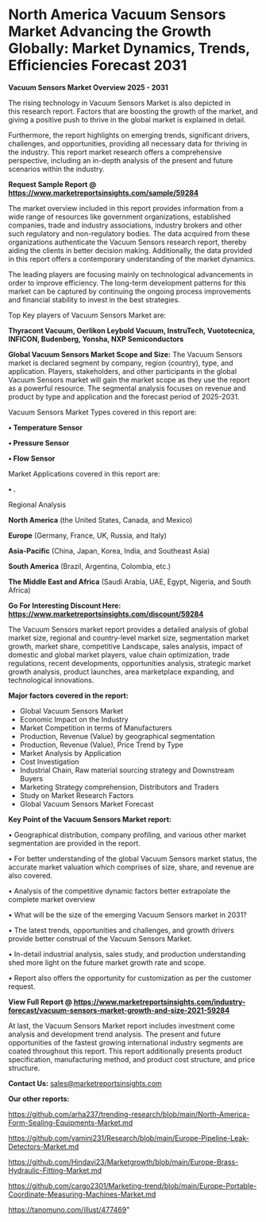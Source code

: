 # North America Vacuum Sensors Market Advancing the Growth Globally: Market Dynamics, Trends, Efficiencies Forecast 2031

<Strong> Vacuum Sensors Market Overview 2025 - 2031</strong>

The rising technology in Vacuum Sensors Market is also depicted in this research report. Factors that are boosting the growth of the market, and giving a positive push to thrive in the global market is explained in detail.

Furthermore, the report highlights on emerging trends, significant drivers, challenges, and opportunities, providing all necessary data for thriving in the industry. This report market research offers a comprehensive perspective, including an in-depth analysis of the present and future scenarios within the industry.

<strong>Request Sample Report @ <a href=https://www.marketreportsinsights.com/sample/59284>https://www.marketreportsinsights.com/sample/59284</a></strong>

The market overview included in this report provides information from a wide range of resources like government organizations, established companies, trade and industry associations, industry brokers and other such regulatory and non-regulatory bodies. The data acquired from these organizations authenticate the Vacuum Sensors research report, thereby aiding the clients in better decision making. Additionally, the data provided in this report offers a contemporary understanding of the market dynamics.

The leading players are focusing mainly on technological advancements in order to improve efficiency. The long-term development patterns for this market can be captured by continuing the ongoing process improvements and financial stability to invest in the best strategies.

Top Key players of Vacuum Sensors Market are:

<strong>Thyracont Vacuum, Oerlikon Leybold Vacuum, InstruTech, Vuototecnica, INFICON, Budenberg, Yonsha, NXP Semiconductors</strong>

<strong><b>Global Vacuum Sensors Market Scope and Size:</b></strong>
The Vacuum Sensors market is declared segment by company, region (country), type, and application. Players, stakeholders, and other participants in the global Vacuum Sensors market will gain the market scope as they use the report as a powerful resource. The segmental analysis focuses on revenue and product by type and application and the forecast period of 2025-2031.

Vacuum Sensors Market Types covered in this report are:

<strong>• Temperature Sensor

• Pressure Sensor

• Flow Sensor</strong>

Market Applications covered in this report are:

<strong>• .</strong> 

Regional Analysis

<strong>North America</strong> (the United States, Canada, and Mexico)

<strong>Europe</strong> (Germany, France, UK, Russia, and Italy)

<strong>Asia-Pacific</strong> (China, Japan, Korea, India, and Southeast Asia)

<strong>South America</strong> (Brazil, Argentina, Colombia, etc.)

<strong>The Middle East and Africa</strong> (Saudi Arabia, UAE, Egypt, Nigeria, and South Africa)

<strong>Go For Interesting Discount Here: <a href=https://www.marketreportsinsights.com/discount/59284>https://www.marketreportsinsights.com/discount/59284</a></strong>

The Vacuum Sensors market report provides a detailed analysis of global market size, regional and country-level market size, segmentation market growth, market share, competitive Landscape, sales analysis, impact of domestic and global market players, value chain optimization, trade regulations, recent developments, opportunities analysis, strategic market growth analysis, product launches, area marketplace expanding, and technological innovations.

<strong><b>Major factors covered in the report:</b></strong>
<ul>
  <li>Global Vacuum Sensors Market </li>
  <li>Economic Impact on the Industry</li>
  <li>Market Competition in terms of Manufacturers</li>
  <li>Production, Revenue (Value) by geographical segmentation</li>
  <li>Production, Revenue (Value), Price Trend by Type</li>
  <li>Market Analysis by Application</li>
  <li>Cost Investigation</li>
  <li>Industrial Chain, Raw material sourcing strategy and Downstream Buyers</li>
  <li>Marketing Strategy comprehension, Distributors and Traders</li>
  <li>Study on Market Research Factors</li>
  <li>Global Vacuum Sensors Market Forecast</li>
</ul>

<strong><b>Key Point of the Vacuum Sensors Market report:</b></strong>

• Geographical distribution, company profiling, and various other market segmentation are provided in the report.

• For better understanding of the global Vacuum Sensors market status, the accurate market valuation which comprises of size, share, and revenue are also covered.

• Analysis of the competitive dynamic factors better extrapolate the complete market overview

• What will be the size of the emerging Vacuum Sensors market in 2031?

• The latest trends, opportunities and challenges, and growth drivers provide better construal of the Vacuum Sensors Market.

• In-detail industrial analysis, sales study, and production understanding shed more light on the future market growth rate and scope.

• Report also offers the opportunity for customization as per the customer request.

<strong><b>View Full Report @ <a href=https://www.marketreportsinsights.com/industry-forecast/vacuum-sensors-market-growth-and-size-2021-59284>https://www.marketreportsinsights.com/industry-forecast/vacuum-sensors-market-growth-and-size-2021-59284</a></b></strong>


At last, the Vacuum Sensors Market report includes investment come analysis and development trend analysis. The present and future opportunities of the fastest growing international industry segments are coated throughout this report. This report additionally presents product specification, manufacturing method, and product cost structure, and price structure.

<strong>Contact Us:</strong>
sales@marketreportsinsights.com

<strong>Our other reports:</strong>

<a href=https://github.com/arha237/trending-research/blob/main/North-America-Form-Sealing-Equipments-Market.md>https://github.com/arha237/trending-research/blob/main/North-America-Form-Sealing-Equipments-Market.md</a>

<a href=https://github.com/yamini231/Research/blob/main/Europe-Pipeline-Leak-Detectors-Market.md>https://github.com/yamini231/Research/blob/main/Europe-Pipeline-Leak-Detectors-Market.md</a>

<a href=https://github.com/Hindavi23/Marketgrowth/blob/main/Europe-Brass-Hydraulic-Fitting-Market.md>https://github.com/Hindavi23/Marketgrowth/blob/main/Europe-Brass-Hydraulic-Fitting-Market.md</a>

<a href=https://github.com/cargo2301/Marketing-trend/blob/main/Europe-Portable-Coordinate-Measuring-Machines-Market.md>https://github.com/cargo2301/Marketing-trend/blob/main/Europe-Portable-Coordinate-Measuring-Machines-Market.md</a>

<a href=https://tanomuno.com/illust/477469>https://tanomuno.com/illust/477469</a>"
